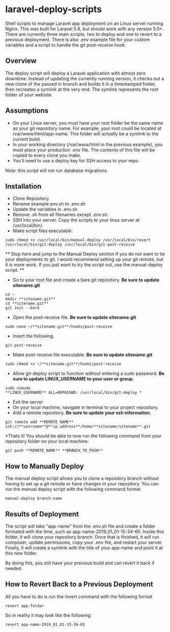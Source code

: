# laravel-deploy-scripts
Shell scripts to manage Laravel app deployment on an Linux server running Nginx. This was built for Laravel 5.8, but should work with any version 5.0+. There are currently three main scripts, two to deploy and one to revert to a previous deployment. There is also .env example file for your custom variables and a script to handle the git post-receive hook.

## Overview

The deploy script will deploy a Laravel application with almost zero downtime. Instead of updating the currently running version, it checks out a new clone of the passed in branch and builds it in a timestamped folder, then recreates a symlink at the very end. The symlink represents the root folder of your website.

## Assumptions
* On your Linux server, you must have your root folder be the same name as your git repository name. For example, your root could be located at /var/www/html/app-name. This folder will actually be a symlink to the current build.
* In your working directory (/var/www/html in the previous example), you must place your production .env file. The contents of this file will be copied to every clone you make.
* You’ll need to use a deploy key for SSH access to your repo.

Note: this script will not run database migrations.

## Installation
* Clone Repository.
* Rename example.env.sh to .env.sh
* Update the variables in .env.sh
* Remove .sh from all filenames except .env.sh.
* SSH into your server. Copy the scripts to your linux server at /usr/local/bin/. 
* Make script files executable.

```
sudo chmod +x /usr/local/bin/manual-deploy /usr/local/bin/revert /usr/local/bin/git-deploy /usr/local/bin/git-post-receive
```

** Stop here and jump to the Manual Deploy section if you do not want to tie your deployments to git. I would recommend setting up your git remote, but it is more work. If you just want to try the script out, use the manual-deploy script. **

* Go to your root file and create a bare git repository. **Be sure to update sitename.git**
```
cd ~
mkdir **sitename.git**
cd **sitename.git**
git init --bare
```

* Open the post-receive file. **Be sure to update sitename.git**
```
sudo nano ~/**sitename.git**/hooks/post-receive
```

* Insert the following.
```
git-post-receive
```

* Make post-receive file executable. **Be sure to update sitename.git**
```
sudo chmod +x ~/**sitename.git**/hooks/post-receive
```

* Allow git-deploy script to function without entering a sudo password. **Be sure to update LINUX_USERNAME to your user or group.**
```
sudo vimudo
**LINUX_USERNAME** ALL=NOPASSWD: /usr/local/bin/git-deploy *
```

* Exit the server
* On your local machine, navigate in terminal to your project repository.
* Add a remote repository. **Be sure to update your ssh information.**
```
git remote add **REMOTE_NAME** ssh://**username**@**ip.address**/home/**sitename/sitename**.git
```

*Thats it! You should be able to now run the following command from your repository folder on your local machine.
```
git push **REMOTE_NAME** **BRANCH_TO_PUSH**
```

## How to Manually Deploy
The manual deploy script allows you to clone a repository branch without having to set up a git remote or have changes in your repository. You can run the manual deploy script with the following command format.
```
manual-deploy branch-name
```

## Results of Deployment
The script will take "app-name" from the .env.sh file and create a folder formated with the time, such as app-name-2019_01_01-15-34-65. Inside this folder, it will clone your repository branch. Once that is finished, it will run composer, update permissions, copy your .env file, and restart your server. Finally, it will create a symlink with the title of your app-name and point it at this new folder. 

By doing this, you still have your previous build and can revert it back if needed. 

## How to Revert Back to a Previous Deployment
All you have to do is run the revert command with the following format
```
revert app-folder
```

So in reality it may look like the following:

```
revert app-name-2019_01_01-15-34-65
```


